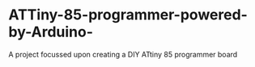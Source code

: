 # ATTiny-85-programmer-powered-by-Arduino-
A project focussed upon creating a DIY ATtiny 85 programmer board
